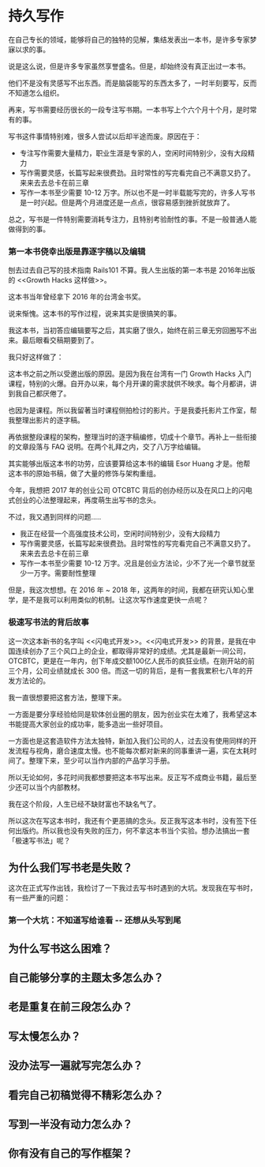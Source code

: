 # 持久写作

在自己专长的领域，能够将自己的独特的见解，集结发表出一本书，是许多专家梦寐以求的事。

说是这么说，但是许多专家虽然享誉盛名。但是，却始终没有真正出过一本书。

他们不是没有灵感写不出东西。而是脑袋能写的东西太多了，一时半刻要写，反而不知道怎么组织。

再来，写书需要经历很长的一段专注写书期。一本书写上个六个月十个月，是时常有的事。

写书这件事情特别难，很多人尝试以后却半途而废。原因在于：

* 专注写作需要大量精力，职业生涯是专家的人，空闲时间特别少，没有大段精力
* 写作需要灵感，长篇写起来很费劲。且时常性的写完看完自己不满意又扔了。来来去去总卡在前三章
* 写作一本书至少需要 10-12 万字。所以也不是一时半载能写完的，许多人写书是一时兴起。但是两个月进度还是一点点，很容易感到挫折就放弃了。

总之，写书是一件特别需要消耗专注力，且特别考验耐性的事。不是一般普通人能做得到的事。

### 第一本书侥幸出版是靠逐字稿以及编辑

刨去过去自己写的技术指南 Rails101 不算。我人生出版的第一本书是 2016年出版的 <<Growth Hacks 这样做>>。

这本书当年曾经拿下 2016 年的台湾金书奖。

说来惭愧。这本书的写作过程，说来其实是很搞笑的事。

我这本书，当初答应编辑要写之后，其实磨了很久，始终在前三章无穷回圈写不出来。最后眼看交稿期要到了。

我只好这样做了：

这本书之前之所以受邀出版的原因。是因为我在台湾有一门 Growth Hacks 入门课程，特别的火爆。自开办以来，每个月开课的需求就供不映求。每个月都讲，讲到我自己都厌倦了。

也因为是课程。所以我留著当时课程侧拍检讨的影片。于是我委托影片工作室，帮我整理出影片的逐字稿。

再依据整段课程的架构，整理当时的逐字稿编修，切成十个章节。再补上一些衔接的文章段落与 FAQ 说明。在两个礼拜之内，交了八万字给编辑。

其实能够出版这本书的功劳，应该要算给这本书的编辑 Esor Huang 才是。他帮这本书的原始书稿，做了大量的修饰与架构重组。

今年，我想把 2017 年的创业公司 OTCBTC 背后的创办经历以及在风口上的闪电式创业的心法整理起来，再度萌生出写书的念头。

不过，我又遇到同样的问题.....

* 我正在经营一个高强度技术公司，空闲时间特别少，没有大段精力
* 写作需要灵感，长篇写起来很费劲。且时常性的写完看完自己不满意又扔了。来来去去总卡在前三章
* 写作一本书至少需要 10-12 万字。况且是创业方法论，少不了光一个章节就至少一万字。需要耐性整理

但是，我这次想想。在 2016 年 ~ 2018 年，这两年的时间，我都在研究认知心里学，是不是我可以利用类似的机制。让这次写作速度更快一点呢？

### 极速写书法的背后故事

这一次这本新书的名字叫 <<闪电式开发>>。<<闪电式开发>> 的背景，是我在中国连续创办了三个风口上的企业，都取得非常好的成绩。尤其是最新一间公司，OTCBTC，更是在一年内，创下年成交额100亿人民币的疯狂业绩。在刚开站的前三个月，公司业绩就成长 300 倍。而这一切的背后，是有一套我累积七八年的开发方法论的。

我一直很想要把这套方法，整理下来。

一方面是要分享经验给同是软体创业圈的朋友，因为创业实在太难了，我希望这本书能提高大家创业的成功率，能多造出一些好项目。

一方面也是这套造软件方法太独特，新加入我们公司的人，过去没有使用同样的开发流程与视角，磨合速度太慢。也不能每次都对新来的同事重讲一遍，实在太耗时间了。整理下来，至少可以当作内部的产品学习手册。

所以无论如何，多花时间我都想要把这本书写出来。反正写不成商业书籍，最后至少还可以当个内部教材。

我在这个阶段，人生已经不缺财富也不缺名气了。

所以这次在写这本书时，我还有个更恶搞的念头。反正我写这本书时，没有签下任何出版约。所以我也没有失败的压力，何不拿这本书当个实验。想办法搞出一套「极速写书法」呢？

## 为什么我们写书老是失败？

这次在正式写作出钱，我检讨了一下我过去写书时遇到的大坑。发现我在写书时，有一些严重的问题：

### 第一个大坑：不知道写给谁看 -- 还想从头写到尾



## 为什么写书这么困难？
## 自己能够分享的主题太多怎么办？
## 老是重复在前三段怎么办？
## 写太慢怎么办？
## 没办法写一遍就写完怎么办？
## 看完自己初稿觉得不精彩怎么办？
## 写到一半没有动力怎么办？
## 你有没有自己的写作框架？
